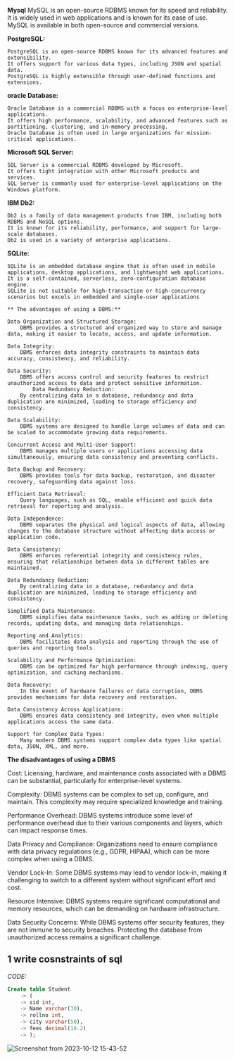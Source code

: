 **Mysql**
    MySQL is an open-source RDBMS known for its speed and reliability.
    It is widely used in web applications and is known for its ease of use.
    MySQL is available in both open-source and commercial versions.

**PostgreSQL:**

    PostgreSQL is an open-source RDBMS known for its advanced features and extensibility.
    It offers support for various data types, including JSON and spatial data.
    PostgreSQL is highly extensible through user-defined functions and extensions.

**oracle Database:**

    Oracle Database is a commercial RDBMS with a focus on enterprise-level applications.
    It offers high performance, scalability, and advanced features such as partitioning, clustering, and in-memory processing.
    Oracle Database is often used in large organizations for mission-critical applications.

**Microsoft SQL Server:**

    SQL Server is a commercial RDBMS developed by Microsoft.
    It offers tight integration with other Microsoft products and services.
    SQL Server is commonly used for enterprise-level applications on the Windows platform.

**IBM Db2:**

    Db2 is a family of data management products from IBM, including both RDBMS and NoSQL options.
    It is known for its reliability, performance, and support for large-scale databases.
    Db2 is used in a variety of enterprise applications.

**SQLite:**

    SQLite is an embedded database engine that is often used in mobile applications, desktop applications, and lightweight web applications.
    It is a self-contained, serverless, zero-configuration database engine.
    SQLite is not suitable for high-transaction or high-concurrency scenarios but excels in embedded and single-user applications

    ** The advantages of using a DBMS:**

    Data Organization and Structured Storage:
        DBMS provides a structured and organized way to store and manage data, making it easier to locate, access, and update information.

    Data Integrity:
        DBMS enforces data integrity constraints to maintain data accuracy, consistency, and reliability.

    Data Security:
        DBMS offers access control and security features to restrict unauthorized access to data and protect sensitive information.
            Data Redundancy Reduction:
        By centralizing data in a database, redundancy and data duplication are minimized, leading to storage efficiency and consistency.

    Data Scalability:
        DBMS systems are designed to handle large volumes of data and can be scaled to accommodate growing data requirements.

    Concurrent Access and Multi-User Support:
        DBMS manages multiple users or applications accessing data simultaneously, ensuring data consistency and preventing conflicts.

    Data Backup and Recovery:
        DBMS provides tools for data backup, restoration, and disaster recovery, safeguarding data against loss.

    Efficient Data Retrieval:
        Query languages, such as SQL, enable efficient and quick data retrieval for reporting and analysis.

    Data Independence:
        DBMS separates the physical and logical aspects of data, allowing changes to the database structure without affecting data access or application code.

    Data Consistency:
        DBMS enforces referential integrity and consistency rules, ensuring that relationships between data in different tables are maintained.

    Data Redundancy Reduction:
        By centralizing data in a database, redundancy and data duplication are minimized, leading to storage efficiency and consistency.

    Simplified Data Maintenance:
        DBMS simplifies data maintenance tasks, such as adding or deleting records, updating data, and managing data relationships.

    Reporting and Analytics:
        DBMS facilitates data analysis and reporting through the use of queries and reporting tools.

    Scalability and Performance Optimization:
        DBMS can be optimized for high performance through indexing, query optimization, and caching mechanisms.

    Data Recovery:
        In the event of hardware failures or data corruption, DBMS provides mechanisms for data recovery and restoration.

    Data Consistency Across Applications:
        DBMS ensures data consistency and integrity, even when multiple applications access the same data.

    Support for Complex Data Types:
        Many modern DBMS systems support complex data types like spatial data, JSON, XML, and more.
        
**The disadvantages of using a DBMS**

Cost:
 Licensing, hardware, and maintenance costs associated with a DBMS can be substantial, particularly for enterprise-level systems.

Complexity:
 DBMS systems can be complex to set up, configure, and maintain. This complexity may require specialized knowledge and training.

Performance Overhead:
 DBMS systems introduce some level of performance overhead due to their various components and layers, which can impact response times.

Data Privacy and Compliance:
         Organizations need to ensure compliance with data privacy regulations (e.g., GDPR, HIPAA), which can be more complex when using a DBMS.

Vendor Lock-In:
 Some DBMS systems may lead to vendor lock-in, making it challenging to switch to a different system without significant effort and cost.

Resource Intensive:
   DBMS systems require significant computational and memory resources, which can be demanding on hardware infrastructure.
 
Data Security Concerns:
 While DBMS systems offer security features, they are not immune to security breaches. Protecting the database from 
 unauthorized access remains a significant challenge.

 
## 1 write cosnstraints of sql
_CODE:_
```sql
Create table Student
    -> (
    -> sid int,
    -> Name varchar(30),
    -> rollno int,
    -> city varchar(50),
    -> fees decimal(18.2)
    -> );


```
![Screenshot from 2023-10-12 15-43-52](https://github.com/kaushkis/rdbms_2023batch/assets/147362653/0a6fd2e1-895b-461a-b0dd-72f41938a6d7)
